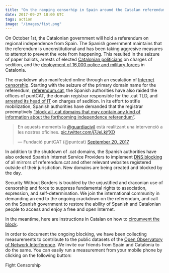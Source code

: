 ```yaml
---
title: "On the ramping censorhip in Spain around the Catalan referendum"
date: 2017-09-27 18:00 UTC
tags: action
image: "/images/fist.png"
---
```



On October 1st, the Catalonian government will hold a referendum on regional independence from Spain. The Spanish government maintains that the referendum is unconstitutional and has been taking aggresive measures to attempt to prevent the vote from happening. This resulted in the seizure of paper ballots, arrests of elected [Catalonian politicians](https://www.reuters.com/article/us-spain-politics-catalonia/spanish-police-raid-catalan-government-to-halt-banned-referendum-idUSKCN1BV0U0) on charges of sedition, and the [deployment of 16,000 police and military forces](https://www.bloomberg.com/news/articles/2017-09-21/spain-hires-cruise-liner-to-house-police-in-rebel-catalonia) in Catalonia.

The crackdown also manifested online through an escalation of [Internet censorship](http://www.politico.eu/article/spanish-authorities-try-to-shutter-catalan-referendum-websites/). Starting with the seizure of the primary domain name for the referendum, [referendum.cat](http://referendum.cat), the Spanish authorities have also raided the offices of puntCAT, the domain registrar responsible for the .cat TLD, and [arrested its head of IT](http://domainincite.com/22146-puntcat-head-of-it-charged-with-sedition) on charges of sedition. In its effort to stifle mobilization, Spanish authorities have demanded that the registrar preemptively [“block all .cat domains that may contain any kind of information about the forthcoming independence referendum”](http://domainincite.com/22134-breaking-spanish-cops-raid-cat-registry-offices-in-referendum-censorship-row).

<blockquote class="twitter-tweet" data-lang="en"><p lang="und" dir="ltr">En aquests moments la <a href="https://twitter.com/guardiacivil">@guardiacivil</a> està realitzant una intervenció a les nostres oficines. <a href="https://t.co/j7JeLkjfXO">pic.twitter.com/j7JeLkjfXO</a></p>&mdash; Fundació puntCAT (@puntcat) <a href="https://twitter.com/puntcat/status/910415115756953601">September 20, 2017</a>
</blockquote>
<script async src="//platform.twitter.com/widgets.js" charset="utf-8"></script>

In addition to the shutdown of .cat domains, the Spanish authorities have also ordered Spanish Internet Service Providers to implement [DNS blocking](https://explorer.ooni.torproject.org/measurement/20170925T151843Z_AS12338_JMQ1OWOJQQ4WsPmSNRi6HsR5w5tMSX2IgNeXhLN5wUCB7051jX?input=http:%2F%2Fwww.ref1oct.eu%2F) of all mirrors of referendum.cat and other relevant websites registered outside of their jurisdiction. New domains are being created and blocked by the day.

Security Without Borders is troubled by the unjustified and draconian use of censorship and force to suppress fundamental rights to association, expression, and self-determination. We join the international community in demanding an end to the ongoing crackdown on the referendum, and call on the Spanish government to restore the ability of Spanish and Catalonian people to access and enjoy a free and open Internet.

In the meantime, here are instructions in Catalan on how to [circumvent the block](https://medium.com/@josepot/com-evitar-la-censura-de-webs-imposada-per-lestat-espanyol-97a856aad2bb).

In order to document the ongoing blocking, we have been collecting measurements to contribute to the public datasets of the [Open Observatory of Network Interference](https://ooni.torproject.org). We invite our friends from Spain and Catalonia to do the same. You can easily run a measurement from your mobile phone by clicking on the following button:

<div data-link='https://run.ooni.io/nettest?tn=web_connectivity&ta=%7B%22urls%22%3A%5B%22gateway.ipfs.io%22%2C%22cat.referendum.barcelona%22%2C%22referendum.enricpineda.cat%22%2C%22www.referendum.legal%22%2C%22www.referendum.party%22%2C%22www.referendum.ninja%22%2C%22www.referendum.love%22%2C%22www.referendum.fyi%22%2C%22www.referendum.rip%22%2C%22www.referendum.soy%22%2C%22www.referendum.lol%22%2C%22www.referendum.voto%22%2C%22www.referendum.works%22%2C%22www.referendum.observer%22%2C%22www.referendum.fun%22%2C%22alerta.cat%22%2C%22referendum.pirata.cat%22%2C%22referendum.pau.fm%22%2C%22www.referendumcat.eu%22%2C%22nigeon.github.io%22%2C%22www.ref1oct.eu%22%2C%22www.ref1oct.cat%22%2C%22ref1oct.net%22%2C%22ref1oct.org%22%2C%22referendum.zalo.nyc%22%2C%22aniol.github.io%22%2C%22referendum.cat%22%2C%22ref1oct.cat%22%2C%22www.marianorajoy.cat%22%2C%22garantiespelreferendum.com%22%2C%22referendum.clash.cat%22%2C%22marianorajoy.clash.cat%22%5D%7D&mv=1.2.0' class='ooni-run-banner'>Fight Censorship</div>

<script src='https://cdn.jsdelivr.net/npm/ooni-run/dist/widgets.js'></script>
